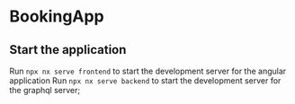 # BookingApp

## Start the application

Run `npx nx serve frontend` to start the development server for the angular application
Run `npx nx serve backend` to start the development server for the graphql server;
